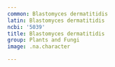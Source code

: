 ```yaml
---
common: Blastomyces dermatitidis
latin: Blastomyces dermatitidis
ncbi: '5039'
title: Blastomyces dermatitidis
group: Plants and Fungi
image: .na.character

---
```

